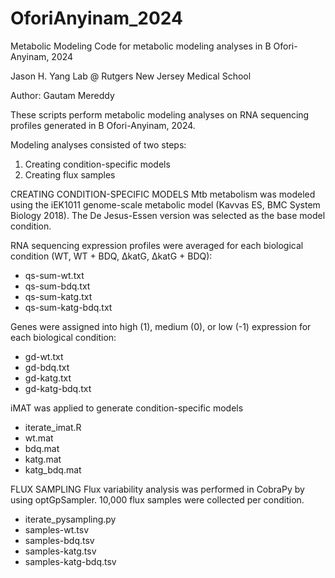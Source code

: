 # OforiAnyinam_2024

Metabolic Modeling
Code for metabolic modeling analyses in B Ofori-Anyinam, 2024

Jason H. Yang Lab @ Rutgers New Jersey Medical School

Author: Gautam Mereddy

These scripts perform metabolic modeling analyses on RNA sequencing profiles generated in B Ofori-Anyinam, 2024.

Modeling analyses consisted of two steps:
   1. Creating condition-specific models
   2. Creating flux samples

CREATING CONDITION-SPECIFIC MODELS
Mtb metabolism was modeled using the iEK1011 genome-scale metabolic model (Kavvas ES, BMC System Biology 2018). The De Jesus-Essen version was selected as the base model condition.

RNA sequencing expression profiles were averaged for each biological condition (WT, WT + BDQ, ∆katG, ∆katG + BDQ):
- qs-sum-wt.txt
- qs-sum-bdq.txt
- qs-sum-katg.txt
- qs-sum-katg-bdq.txt

Genes were assigned into high (1), medium (0), or low (-1) expression for each biological condition:
- gd-wt.txt
- gd-bdq.txt
- gd-katg.txt
- gd-katg-bdq.txt

iMAT was applied to generate condition-specific models
- iterate_imat.R
- wt.mat
- bdq.mat
- katg.mat
- katg_bdq.mat

FLUX SAMPLING
Flux variability analysis was performed in CobraPy by using optGpSampler. 10,000 flux samples were collected per condition.
- iterate_pysampling.py
- samples-wt.tsv
- samples-bdq.tsv
- samples-katg.tsv
- samples-katg-bdq.tsv
